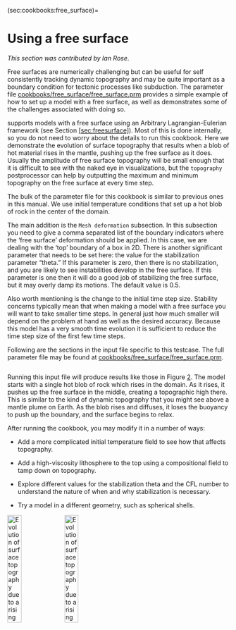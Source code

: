 (sec:cookbooks:free_surface)=
# Using a free surface

*This section was contributed by Ian Rose*.

Free surfaces are numerically challenging but can be useful for self
consistently tracking dynamic topography and may be quite important as a
boundary condition for tectonic processes like subduction. The parameter file
[cookbooks/free_surface/free_surface.prm] provides a simple example of how
to set up a model with a free surface, as well as demonstrates some of the
challenges associated with doing so.

supports models with a free surface using an Arbitrary Lagrangian-Eulerian
framework (see Section [\[sec:freesurface\]][1]). Most of this is done
internally, so you do not need to worry about the details to run this
cookbook. Here we demonstrate the evolution of surface topography that results
when a blob of hot material rises in the mantle, pushing up the free surface
as it does. Usually the amplitude of free surface topography will be small
enough that it is difficult to see with the naked eye in visualizations, but
the `topography` postprocessor can help by outputting the maximum and minimum
topography on the free surface at every time step.

The bulk of the parameter file for this cookbook is similar to previous ones
in this manual. We use initial temperature conditions that set up a hot blob
of rock in the center of the domain.

The main addition is the `Mesh deformation` subsection. In this subsection you
need to give a comma separated list of the boundary indicators where the
&lsquo;free surface&rsquo; deformation should be applied. In this case, we are
dealing with the &lsquo;top&rsquo; boundary of a box in 2D. There is another
significant parameter that needs to be set here: the value for the
stabilization parameter &ldquo;theta.&rdquo; If this parameter is zero, then
there is no stabilization, and you are likely to see instabilities develop in
the free surface. If this parameter is one then it will do a good job of
stabilizing the free surface, but it may overly damp its motions. The default
value is 0.5.

Also worth mentioning is the change to the initial time step size. Stability
concerns typically mean that when making a model with a free surface you will
want to take smaller time steps. In general just how much smaller will depend
on the problem at hand as well as the desired accuracy. Because this model has
a very smooth time evolution it is sufficient to reduce the time step size of
the first few time steps.

Following are the sections in the input file specific to this testcase. The
full parameter file may be found at
[cookbooks/free_surface/free_surface.prm].

``` prmfile
```

Running this input file will produce results like those in Figure [2].
The model starts with a single hot blob of rock which rises in the domain. As
it rises, it pushes up the free surface in the middle, creating a topographic
high there. This is similar to the kind of dynamic topography that you might
see above a mantle plume on Earth. As the blob rises and diffuses, it loses
the buoyancy to push up the boundary, and the surface begins to relax.

After running the cookbook, you may modify it in a number of ways:

-   Add a more complicated initial temperature field to see how that affects
    topography.

-   Add a high-viscosity lithosphere to the top using a compositional field to
    tamp down on topography.

-   Explore different values for the stabilization theta and the CFL number to
    understand the nature of when and why stabilization is necessary.

-   Try a model in a different geometry, such as spherical shells.

<img src="cookbooks/free_surface/doc/free_surface_blob.png" title="fig:" id="fig:freesurface" style="height:25.0%" alt="Evolution of surface topography due to a rising blob. On the left is a snapshot of the model setup. The right shows the value of the highest topography in the domain over 18 Myr of model time. The topography peaks at 167 meters after 5.5 Myr. This cookbook may be run with the cookbooks/free_surface/free_surface.prm input file." />
<img src="cookbooks/free_surface/doc/free_surface_topography.png" title="fig:" id="fig:freesurface" style="height:25.0%" alt="Evolution of surface topography due to a rising blob. On the left is a snapshot of the model setup. The right shows the value of the highest topography in the domain over 18 Myr of model time. The topography peaks at 167 meters after 5.5 Myr. This cookbook may be run with the cookbooks/free_surface/free_surface.prm input file." />

  [cookbooks/free_surface/free_surface.prm]: cookbooks/free_surface/free_surface.prm
  [1]: #sec:freesurface
  [2]: #fig:freesurface
